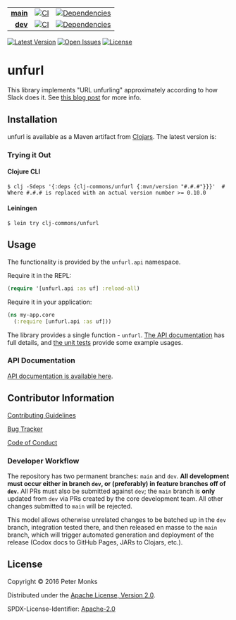 | | | |
|---:|:---:|:---:|
| [**main**](https://github.com/clj-commons/unfurl/tree/main) | [![CI](https://github.com/clj-commons/unfurl/workflows/CI/badge.svg?branch=main)](https://github.com/clj-commons/unfurl/actions?query=workflow%3Alint) | [![Dependencies](https://github.com/clj-commons/unfurl/workflows/dependencies/badge.svg?branch=main)](https://github.com/clj-commons/unfurl/actions?query=workflow%3Adependencies) |
| [**dev**](https://github.com/clj-commons/unfurl/tree/dev)  | [![CI](https://github.com/clj-commons/unfurl/workflows/CI/badge.svg?branch=dev)](https://github.com/clj-commons/unfurl/actions?query=workflow%3Alint) | [![Dependencies](https://github.com/clj-commons/unfurl/workflows/dependencies/badge.svg?branch=dev)](https://github.com/clj-commons/unfurl/actions?query=workflow%3Adependencies) |

[![Latest Version](https://img.shields.io/clojars/v/clj-commons/unfurl)](https://clojars.org/clj-commons/unfurl/) [![Open Issues](https://img.shields.io/github/issues/clj-commons/unfurl.svg)](https://github.com/clj-commons/unfurl/issues) [![License](https://img.shields.io/github/license/clj-commons/unfurl.svg)](https://github.com/clj-commons/unfurl/blob/main/LICENSE)

# unfurl

This library implements "URL unfurling" approximately according to how Slack does it.
See [this blog post](https://medium.com/slack-developer-blog/everything-you-ever-wanted-to-know-about-unfurling-but-were-afraid-to-ask-or-how-to-make-your-e64b4bb9254#.jhd6zdyjs)
for more info.

## Installation

unfurl is available as a Maven artifact from [Clojars](https://clojars.org/clj-commons/unfurl).  The latest version is:

### Trying it Out

#### Clojure CLI

```shell
$ clj -Sdeps '{:deps {clj-commons/unfurl {:mvn/version "#.#.#"}}}'  # Where #.#.# is replaced with an actual version number >= 0.10.0
```

#### Leiningen

```shell
$ lein try clj-commons/unfurl
```

## Usage

The functionality is provided by the `unfurl.api` namespace.

Require it in the REPL:

```clojure
(require '[unfurl.api :as uf] :reload-all)
```

Require it in your application:

```clojure
(ns my-app.core
  (:require [unfurl.api :as uf]))
```

The library provides a single function - `unfurl`.  [The API documentation](https://clj-commons.github.io/unfurl/) has full details, and [the unit tests](https://github.com/clj-commons/unfurl/blob/master/test/unfurl/api_test.clj) provide some example usages.

### API Documentation

[API documentation is available here](http://clj-commons.org/unfurl/).

## Contributor Information

[Contributing Guidelines](https://github.com/clj-commons/unfurl/blob/main/.github/CONTRIBUTING.md)

[Bug Tracker](https://github.com/clj-commons/unfurl/issues)

[Code of Conduct](https://github.com/clj-commons/unfurl/blob/main/.github/CODE_OF_CONDUCT.md)

### Developer Workflow

The repository has two permanent branches: `main` and `dev`.  **All development must occur either in branch `dev`, or (preferably) in feature branches off of `dev`.**  All PRs must also be submitted against `dev`; the `main` branch is **only** updated from `dev` via PRs created by the core development team.  All other changes submitted to `main` will be rejected.

This model allows otherwise unrelated changes to be batched up in the `dev` branch, integration tested there, and then released en masse to the `main` branch, which will trigger automated generation and deployment of the release (Codox docs to GitHub Pages, JARs to Clojars, etc.).

## License

Copyright © 2016 Peter Monks

Distributed under the [Apache License, Version 2.0](http://www.apache.org/licenses/LICENSE-2.0).

SPDX-License-Identifier: [Apache-2.0](https://spdx.org/licenses/Apache-2.0)
